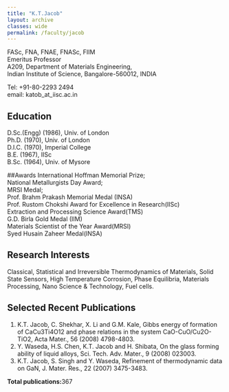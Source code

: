 ```yaml
---
title: "K.T.Jacob"
layout: archive
classes: wide
permalink: /faculty/jacob
---
```


FASc, FNA, FNAE, FNASc, FIIM<br>
Emeritus Professor<br>
A209, Department of Materials Engineering,<br>
Indian Institute of Science, Bangalore-560012, INDIA<br>


Tel: +91-80-2293 2494<br>
email: katob_at_iisc.ac.in<br>

## Education
D.Sc.(Engg) (1986), Univ. of London<br>
Ph.D. (1970), Univ. of London<br>
D.I.C. (1970), Imperial College<br>
B.E. (1967), IISc<br>
B.Sc. (1964), Univ. of Mysore<br>

##Awards
International Hoffman Memorial Prize;<br>
National Metallurgists Day Award;<br>
MRSI Medal;<br>
Prof. Brahm Prakash Memorial Medal (INSA)<br>
Prof. Rustom Chokshi Award for Excellence in Research(IISc)<br>
Extraction and Processing Science Award(TMS)<br>
G.D. Birla Gold Medal (IIM)<br>
 Materials Scientist of the Year Award(MRSI)<br>
 Syed Husain Zaheer Medal(INSA)<br>

## Research Interests
Classical, Statistical and Irreversible Thermodynamics of Materials, Solid State Sensors, High Temperature Corrosion, Phase Equilibria, Materials Processing, Nano Science & Technology, Fuel cells.<br>

## Selected Recent Publications
1. K.T. Jacob, C. Shekhar, X. Li and G.M. Kale, Gibbs energy of formation of CaCu3Ti4O12 and phase relations in the system CaO-CuO/Cu2O-TiO2, Acta Mater., 56 (2008) 4798-4803.
2. Y. Waseda, H.S. Chen, K.T. Jacob and H. Shibata, On the glass forming ability of liquid alloys, Sci. Tech. Adv. Mater., 9 (2008) 023003.
3. K.T. Jacob, S. Singh and Y. Waseda, Refinement of thermodynamic data on GaN, J. Mater. Res., 22 (2007) 3475-3483.

<b>Total publications:</b>367



